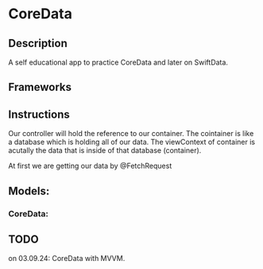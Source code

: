 # CoreData

## Description
A self educational app to practice CoreData and later on SwiftData.


## Frameworks


## Instructions
Our controller will hold the reference to our container.
The cointainer is like a database which is holding all of our data.
The viewContext of container is acutally the data that is inside of that database (container).

At first we are getting our data by @FetchRequest


## Models:


### CoreData:


## TODO
on 03.09.24:
CoreData with MVVM.




